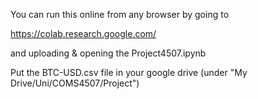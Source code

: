 You can run this online from any browser by going to 

https://colab.research.google.com/

and uploading & opening the Project4507.ipynb

Put the BTC-USD.csv file in your google drive (under "My Drive/Uni/COMS4507/Project")
